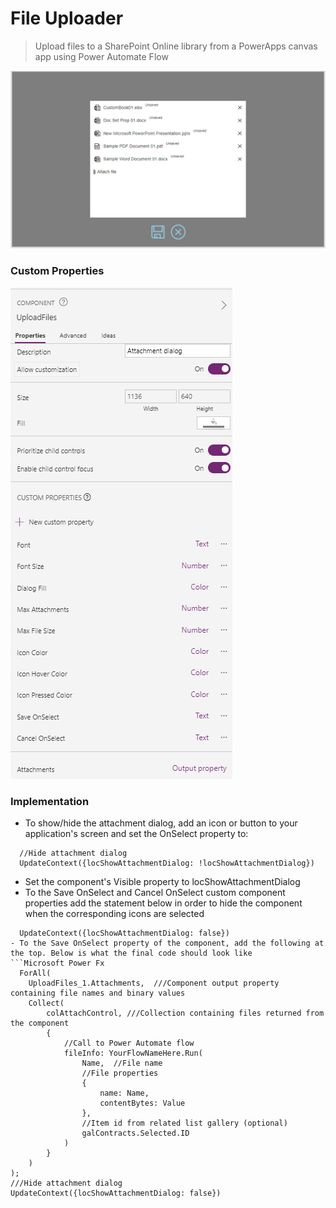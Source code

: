 # File Uploader
> Upload files to a SharePoint Online library from a PowerApps canvas app using Power Automate Flow

![(./../FileUpload/UploadFiles.png)](./../FileUpload/UploadFiles.png)

### Custom Properties
![(./../FileUpload/UploadFilesProperties.png)](./../FileUpload/UploadFilesProperties.png)

### Implementation
- To show/hide the attachment dialog, add an icon or button to your application's screen and set the OnSelect property to:
```
  //Hide attachment dialog
  UpdateContext({locShowAttachmentDialog: !locShowAttachmentDialog})
```
- Set the component's Visible property to locShowAttachmentDialog
- To the Save OnSelect and Cancel OnSelect custom component properties add the statement below in order to hide the component when the corresponding icons are selected
```
  UpdateContext({locShowAttachmentDialog: false})
- To the Save OnSelect property of the component, add the following at the top. Below is what the final code should look like
```Microsoft Power Fx
  ​​​​​​​ForAll(
    UploadFiles_1.Attachments,  ///Component output property containing file names and binary values
    Collect(
        colAttachControl, ///Collection containing files returned from the component
        {
            //Call to Power Automate flow
            fileInfo: YourFlowNameHere.Run(
                Name,  //File name
                //File properties
                {
                    name: Name,
                    contentBytes: Value
                },
                //Item id from related list gallery (optional)
                galContracts.Selected.ID
            )
        }
    )
);​​​​​​​
///Hide attachment dialog
UpdateContext({locShowAttachmentDialog: false})
```
